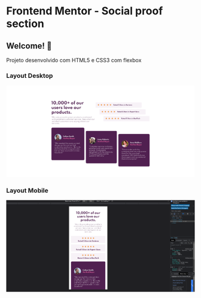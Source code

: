 # Frontend Mentor - Social proof section
## Welcome! 👋

Projeto desenvolvido com HTML5 e CSS3 com flexbox

### Layout Desktop

![Layout Desktop](./images/layout-desktop.png)

### Layout Mobile

![Layout Mobile](./images/layout-mobile.png)


